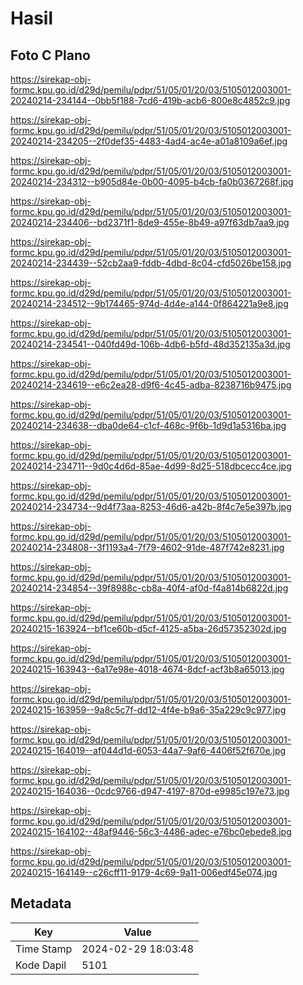 # Hasil

## Foto C Plano

https://sirekap-obj-formc.kpu.go.id/d29d/pemilu/pdpr/51/05/01/20/03/5105012003001-20240214-234144--0bb5f188-7cd6-419b-acb6-800e8c4852c9.jpg

https://sirekap-obj-formc.kpu.go.id/d29d/pemilu/pdpr/51/05/01/20/03/5105012003001-20240214-234205--2f0def35-4483-4ad4-ac4e-a01a8109a6ef.jpg

https://sirekap-obj-formc.kpu.go.id/d29d/pemilu/pdpr/51/05/01/20/03/5105012003001-20240214-234312--b905d84e-0b00-4095-b4cb-fa0b0367268f.jpg

https://sirekap-obj-formc.kpu.go.id/d29d/pemilu/pdpr/51/05/01/20/03/5105012003001-20240214-234406--bd2371f1-8de9-455e-8b49-a97f63db7aa9.jpg

https://sirekap-obj-formc.kpu.go.id/d29d/pemilu/pdpr/51/05/01/20/03/5105012003001-20240214-234439--52cb2aa9-fddb-4dbd-8c04-cfd5026be158.jpg

https://sirekap-obj-formc.kpu.go.id/d29d/pemilu/pdpr/51/05/01/20/03/5105012003001-20240214-234512--9b174465-974d-4d4e-a144-0f864221a9e8.jpg

https://sirekap-obj-formc.kpu.go.id/d29d/pemilu/pdpr/51/05/01/20/03/5105012003001-20240214-234541--040fd49d-106b-4db6-b5fd-48d352135a3d.jpg

https://sirekap-obj-formc.kpu.go.id/d29d/pemilu/pdpr/51/05/01/20/03/5105012003001-20240214-234619--e6c2ea28-d9f6-4c45-adba-8238716b9475.jpg

https://sirekap-obj-formc.kpu.go.id/d29d/pemilu/pdpr/51/05/01/20/03/5105012003001-20240214-234638--dba0de64-c1cf-468c-9f6b-1d9d1a5316ba.jpg

https://sirekap-obj-formc.kpu.go.id/d29d/pemilu/pdpr/51/05/01/20/03/5105012003001-20240214-234711--9d0c4d6d-85ae-4d99-8d25-518dbcecc4ce.jpg

https://sirekap-obj-formc.kpu.go.id/d29d/pemilu/pdpr/51/05/01/20/03/5105012003001-20240214-234734--9d4f73aa-8253-46d6-a42b-8f4c7e5e397b.jpg

https://sirekap-obj-formc.kpu.go.id/d29d/pemilu/pdpr/51/05/01/20/03/5105012003001-20240214-234808--3f1193a4-7f79-4602-91de-487f742e8231.jpg

https://sirekap-obj-formc.kpu.go.id/d29d/pemilu/pdpr/51/05/01/20/03/5105012003001-20240214-234854--39f8988c-cb8a-40f4-af0d-f4a814b6822d.jpg

https://sirekap-obj-formc.kpu.go.id/d29d/pemilu/pdpr/51/05/01/20/03/5105012003001-20240215-163924--bf1ce60b-d5cf-4125-a5ba-26d57352302d.jpg

https://sirekap-obj-formc.kpu.go.id/d29d/pemilu/pdpr/51/05/01/20/03/5105012003001-20240215-163943--6a17e98e-4018-4674-8dcf-acf3b8a65013.jpg

https://sirekap-obj-formc.kpu.go.id/d29d/pemilu/pdpr/51/05/01/20/03/5105012003001-20240215-163959--9a8c5c7f-dd12-4f4e-b9a6-35a229c9c977.jpg

https://sirekap-obj-formc.kpu.go.id/d29d/pemilu/pdpr/51/05/01/20/03/5105012003001-20240215-164019--af044d1d-6053-44a7-9af6-4406f52f670e.jpg

https://sirekap-obj-formc.kpu.go.id/d29d/pemilu/pdpr/51/05/01/20/03/5105012003001-20240215-164036--0cdc9766-d947-4197-870d-e9985c197e73.jpg

https://sirekap-obj-formc.kpu.go.id/d29d/pemilu/pdpr/51/05/01/20/03/5105012003001-20240215-164102--48af9446-56c3-4486-adec-e76bc0ebede8.jpg

https://sirekap-obj-formc.kpu.go.id/d29d/pemilu/pdpr/51/05/01/20/03/5105012003001-20240215-164149--c26cff11-9179-4c69-9a11-006edf45e074.jpg


## Metadata

| Key        | Value               |
| ---------- | ------------------- |
| Time Stamp | 2024-02-29 18:03:48 |
| Kode Dapil | 5101                |



